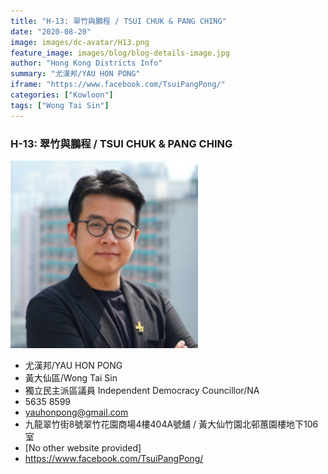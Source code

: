 ```yaml
---
title: "H-13: 翠竹與鵬程 / TSUI CHUK & PANG CHING"
date: "2020-08-20"
image: images/dc-avatar/H13.png
feature_image: images/blog/blog-details-image.jpg
author: "Hong Kong Districts Info"
summary: "尤漢邦/YAU HON PONG"
iframe: "https://www.facebook.com/TsuiPangPong/"
categories: ["Kowloon"]
tags: ["Wong Tai Sin"]
---
```


### H-13: 翠竹與鵬程 / TSUI CHUK & PANG CHING  
![](/images/dc-avatar/H13.png)  

 - 尤漢邦/YAU HON PONG  
 - 黃大仙區/Wong Tai Sin  
 - 獨立民主派區議員 Independent Democracy Councillor/NA  
 - 5635 8599  
 - yauhonpong@gmail.com  
 - 九龍翠竹街8號翠竹花園商場4樓404A號舖 / 黃大仙竹園北邨蕙園樓地下106室  
 - [No other website provided]  
 - https://www.facebook.com/TsuiPangPong/
